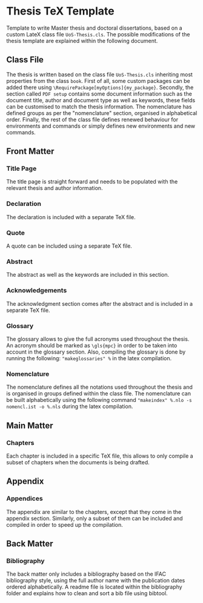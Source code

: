 # Thesis TeX Template

Template to write Master thesis and doctoral dissertations, based on a custom LateX class file `UoS-Thesis.cls`.
The possible modifications of the thesis template are explained within the following document.

## Class File
The thesis is written based on the class file `UoS-Thesis.cls` inheriting most properties from the class `book`.
First of all, some custom packages can be added there using `\RequirePackage[myOptions]{my_package}`.
Secondly, the section called `PDF setup` contains some document information such as the document title, author and document type as well as keywords, these fields can be customised to match the thesis information.
The nomenclature has defined groups as per the "nomenclature" section, organised in alphabetical order.
Finally, the rest of the class file defines renewed behaviour for environments and commands or simply defines new environments and new commands.

## Front Matter

### Title Page
The title page is straight forward and needs to be populated with the relevant thesis and author information.

### Declaration
The declaration is included with a separate TeX file.

### Quote
A quote can be included using a separate TeX file.

### Abstract
The abstract as well as the keywords are included in this section.

### Acknowledgements
The acknowledgment section comes after the abstract and is included in a separate TeX file.

### Glossary
The glossary allows to give the full acronyms used throughout the thesis. An acronym should be marked as `\gls{mpc}` in order to be taken into account in the glossary section. Also, compiling the glossary is done by running the following: `"makeglossaries" %` in the latex compilation.

### Nomenclature
The nomenclature defines all the notations used throughout the thesis and is organised in groups defined within the class file. The nomenclature can be built alphabetically using the following command `"makeindex" %.nlo -s nomencl.ist -o %.nls` during the latex compilation.

## Main Matter

### Chapters
Each chapter is included in a specific TeX file, this allows to only compile a subset of chapters when the documents is being drafted.

## Appendix

### Appendices
The appendix are similar to the chapters, except that they come in the appendix section. Similarly, only a subset of them can be included and compiled in order to speed up the compilation.

## Back Matter

### Bibliography
The back matter only includes a bibliography based on the IFAC bibliography style, using the full author name with the publication dates ordered alphabetically. A readme file is located within the bibliography folder and explains how to clean and sort a bib file using bibtool.

